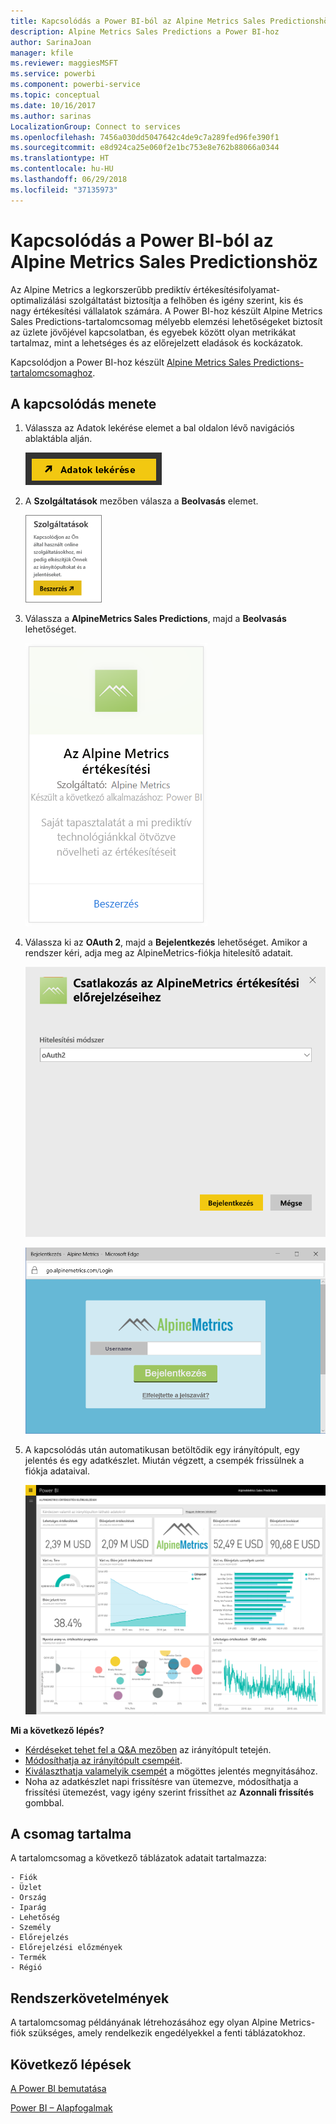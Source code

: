 ```yaml
---
title: Kapcsolódás a Power BI-ból az Alpine Metrics Sales Predictionshöz
description: Alpine Metrics Sales Predictions a Power BI-hoz
author: SarinaJoan
manager: kfile
ms.reviewer: maggiesMSFT
ms.service: powerbi
ms.component: powerbi-service
ms.topic: conceptual
ms.date: 10/16/2017
ms.author: sarinas
LocalizationGroup: Connect to services
ms.openlocfilehash: 7456a030dd5047642c4de9c7a289fed96fe390f1
ms.sourcegitcommit: e8d924ca25e060f2e1bc753e8e762b88066a0344
ms.translationtype: HT
ms.contentlocale: hu-HU
ms.lasthandoff: 06/29/2018
ms.locfileid: "37135973"
---
```

# <a name="connect-to-alpine-metrics-sales-predictions-with-power-bi"></a>Kapcsolódás a Power BI-ból az Alpine Metrics Sales Predictionshöz
Az Alpine Metrics a legkorszerűbb prediktív értékesítésifolyamat-optimalizálási szolgáltatást biztosítja a felhőben és igény szerint, kis és nagy értékesítési vállalatok számára. A Power BI-hoz készült Alpine Metrics Sales Predictions-tartalomcsomag mélyebb elemzési lehetőségeket biztosít az üzlete jövőjével kapcsolatban, és egyebek között olyan metrikákat tartalmaz, mint a lehetséges és az előrejelzett eladások és kockázatok. 

Kapcsolódjon a Power BI-hoz készült [Alpine Metrics Sales Predictions-tartalomcsomaghoz](https://app.powerbi.com/getdata/services/alpine-metrics).

## <a name="how-to-connect"></a>A kapcsolódás menete
1. Válassza az Adatok lekérése elemet a bal oldalon lévő navigációs ablaktábla alján.  
   
    ![](media/service-connect-to-alpine-metrics/getdata.png)
2. A **Szolgáltatások** mezőben válasza a **Beolvasás** elemet.  
   
    ![](media/service-connect-to-alpine-metrics/services.png)
3. Válassza a **AlpineMetrics Sales Predictions**, majd a **Beolvasás** lehetőséget.  
   
    ![](media/service-connect-to-alpine-metrics/alpine.png)
4. Válassza ki az **OAuth 2**, majd a **Bejelentkezés** lehetőséget. Amikor a rendszer kéri, adja meg az AlpineMetrics-fiókja hitelesítő adatait.
   
    ![](media/service-connect-to-alpine-metrics/creds.png)
   
    ![](media/service-connect-to-alpine-metrics/creds2.png)
5. A kapcsolódás után automatikusan betöltődik egy irányítópult, egy jelentés és egy adatkészlet. Miután végzett, a csempék frissülnek a fiókja adataival.
   
    ![](media/service-connect-to-alpine-metrics/dashboard.png)

**Mi a következő lépés?**

* [Kérdéseket tehet fel a Q&A mezőben](power-bi-q-and-a.md) az irányítópult tetején.
* [Módosíthatja az irányítópult csempéit](service-dashboard-edit-tile.md).
* [Kiválaszthatja valamelyik csempét](service-dashboard-tiles.md) a mögöttes jelentés megnyitásához.
* Noha az adatkészlet napi frissítésre van ütemezve, módosíthatja a frissítési ütemezést, vagy igény szerint frissíthet az **Azonnali frissítés** gombbal.

## <a name="whats-included"></a>A csomag tartalma
A tartalomcsomag a következő táblázatok adatait tartalmazza:  

    - Fiók    
    - Üzlet    
    - Ország    
    - Iparág    
    - Lehetőség  
    - Személy  
    - Előrejelzés    
    - Előrejelzési előzmények    
    - Termék  
    - Régió    

## <a name="system-requirements"></a>Rendszerkövetelmények
A tartalomcsomag példányának létrehozásához egy olyan Alpine Metrics-fiók szükséges, amely rendelkezik engedélyekkel a fenti táblázatokhoz.

## <a name="next-steps"></a>Következő lépések
[A Power BI bemutatása](power-bi-overview.md)

[Power BI – Alapfogalmak](service-basic-concepts.md)


